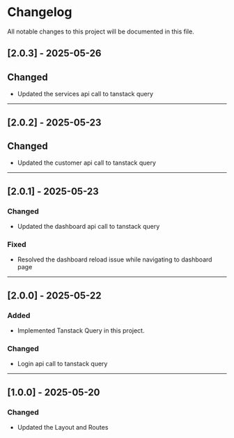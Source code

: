 # Changelog

All notable changes to this project will be documented in this file.

## [2.0.3] - 2025-05-26

## Changed

- Updated the services api call to tanstack query

---

## [2.0.2] - 2025-05-23

## Changed

- Updated the customer api call to tanstack query

---

## [2.0.1] - 2025-05-23

### Changed

- Updated the dashboard api call to tanstack query

### Fixed

- Resolved the dashboard reload issue while navigating to dashboard page

---

## [2.0.0] - 2025-05-22

### Added

- Implemented Tanstack Query in this project.

### Changed

- Login api call to tanstack query

---

## [1.0.0] - 2025-05-20

### Changed

- Updated the Layout and Routes

